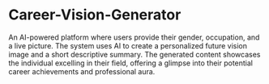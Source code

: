 # Career-Vision-Generator
An AI-powered platform where users provide their gender, occupation, and a live picture. The system uses AI to create a personalized future vision image and a short descriptive summary. The generated content showcases the individual excelling in their field, offering a glimpse into their potential career achievements and professional aura.
